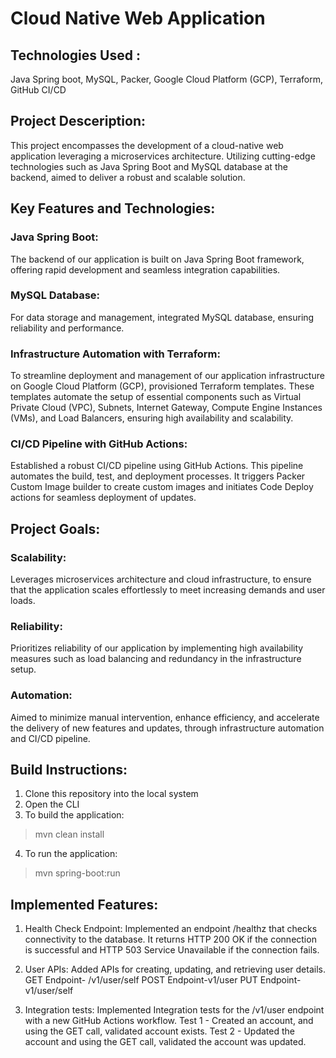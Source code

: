 # Cloud Native Web Application 

## Technologies Used : 
Java Spring boot, MySQL, Packer, Google Cloud Platform (GCP), Terraform, GitHub CI/CD

## Project Desceription:
This project encompasses the development of a cloud-native web application leveraging a microservices architecture. Utilizing cutting-edge technologies such as Java Spring Boot and MySQL database at the backend, aimed to deliver a robust and scalable solution.

## Key Features and Technologies:
### Java Spring Boot: 
The backend of our application is built on Java Spring Boot framework, offering rapid development and seamless integration capabilities.

### MySQL Database: 
For data storage and management, integrated MySQL database, ensuring reliability and performance.

### Infrastructure Automation with Terraform:
To streamline deployment and management of our application infrastructure on Google Cloud Platform (GCP), provisioned Terraform templates. These templates automate the setup of essential components such as Virtual Private Cloud (VPC), Subnets, Internet Gateway, Compute Engine Instances (VMs), and Load Balancers, ensuring high availability and scalability.

### CI/CD Pipeline with GitHub Actions:
Established a robust CI/CD pipeline using GitHub Actions. This pipeline automates the build, test, and deployment processes. It triggers Packer Custom Image builder to create custom images and initiates Code Deploy actions for seamless deployment of updates.

## Project Goals:
### Scalability: 
Leverages microservices architecture and cloud infrastructure, to ensure that the application scales effortlessly to meet increasing demands and user loads.

### Reliability:
Prioritizes reliability of our application by implementing high availability measures such as load balancing and redundancy in the infrastructure setup.

### Automation:
Aimed to minimize manual intervention, enhance efficiency, and accelerate the delivery of new features and updates, through infrastructure automation and CI/CD pipeline.


## Build Instructions: 
1. Clone this repository into the local system 
2. Open the CLI 
3. To build the application:
> mvn clean install 
4. To run the application:
> mvn spring-boot:run

## Implemented Features:
1. Health Check Endpoint: Implemented an endpoint /healthz that checks connectivity to the database. It returns HTTP 200 OK if the connection is successful and HTTP 503 Service Unavailable if the connection fails.

2. User APIs: Added APIs for creating, updating, and retrieving user details.
GET Endpoint- /v1/user/self
POST Endpoint-v1/user
PUT Endpoint-v1/user/self

3. Integration tests: Implemented Integration tests for the /v1/user endpoint with a new GitHub Actions workflow. 
Test 1 - Created an account, and using the GET call, validated account exists.
Test 2 - Updated the account and using the GET call, validated the account was updated.

